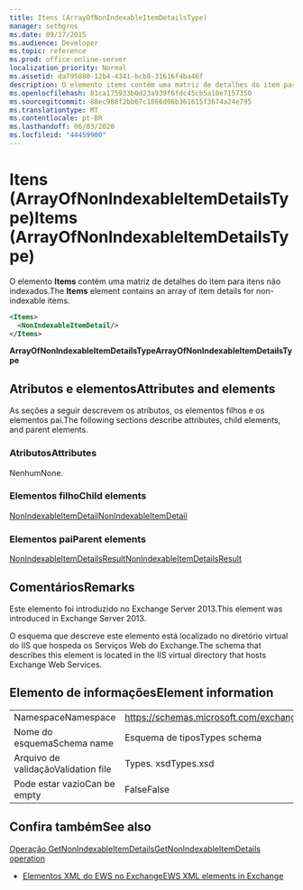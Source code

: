 ```yaml
---
title: Itens (ArrayOfNonIndexableItemDetailsType)
manager: sethgros
ms.date: 09/17/2015
ms.audience: Developer
ms.topic: reference
ms.prod: office-online-server
localization_priority: Normal
ms.assetid: da795880-12b4-4341-bcb8-31616f4ba46f
description: O elemento items contém uma matriz de detalhes do item para itens não indexados.
ms.openlocfilehash: 81ca175933b0d23a939f6fdc45cb5a10e7157350
ms.sourcegitcommit: 88ec988f2bb67c1866d06b361615f3674a24e795
ms.translationtype: MT
ms.contentlocale: pt-BR
ms.lasthandoff: 06/03/2020
ms.locfileid: "44459900"
---
```

# <a name="items-arrayofnonindexableitemdetailstype"></a><span data-ttu-id="9a2c9-103">Itens (ArrayOfNonIndexableItemDetailsType)</span><span class="sxs-lookup"><span data-stu-id="9a2c9-103">Items (ArrayOfNonIndexableItemDetailsType)</span></span>

<span data-ttu-id="9a2c9-104">O elemento **Items** contém uma matriz de detalhes do item para itens não indexados.</span><span class="sxs-lookup"><span data-stu-id="9a2c9-104">The **Items** element contains an array of item details for non-indexable items.</span></span> 
  
```XML
<Items>
  <NonIndexableItemDetail/>
</Items>
```

 <span data-ttu-id="9a2c9-105">**ArrayOfNonIndexableItemDetailsType**</span><span class="sxs-lookup"><span data-stu-id="9a2c9-105">**ArrayOfNonIndexableItemDetailsType**</span></span>
## <a name="attributes-and-elements"></a><span data-ttu-id="9a2c9-106">Atributos e elementos</span><span class="sxs-lookup"><span data-stu-id="9a2c9-106">Attributes and elements</span></span>

<span data-ttu-id="9a2c9-107">As seções a seguir descrevem os atributos, os elementos filhos e os elementos pai.</span><span class="sxs-lookup"><span data-stu-id="9a2c9-107">The following sections describe attributes, child elements, and parent elements.</span></span>
  
### <a name="attributes"></a><span data-ttu-id="9a2c9-108">Atributos</span><span class="sxs-lookup"><span data-stu-id="9a2c9-108">Attributes</span></span>

<span data-ttu-id="9a2c9-109">Nenhum</span><span class="sxs-lookup"><span data-stu-id="9a2c9-109">None.</span></span>
  
### <a name="child-elements"></a><span data-ttu-id="9a2c9-110">Elementos filho</span><span class="sxs-lookup"><span data-stu-id="9a2c9-110">Child elements</span></span>

[<span data-ttu-id="9a2c9-111">NonIndexableItemDetail</span><span class="sxs-lookup"><span data-stu-id="9a2c9-111">NonIndexableItemDetail</span></span>](nonindexableitemdetail.md)
  
### <a name="parent-elements"></a><span data-ttu-id="9a2c9-112">Elementos pai</span><span class="sxs-lookup"><span data-stu-id="9a2c9-112">Parent elements</span></span>

[<span data-ttu-id="9a2c9-113">NonIndexableItemDetailsResult</span><span class="sxs-lookup"><span data-stu-id="9a2c9-113">NonIndexableItemDetailsResult</span></span>](nonindexableitemdetailsresult.md)
  
## <a name="remarks"></a><span data-ttu-id="9a2c9-114">Comentários</span><span class="sxs-lookup"><span data-stu-id="9a2c9-114">Remarks</span></span>

<span data-ttu-id="9a2c9-115">Este elemento foi introduzido no Exchange Server 2013.</span><span class="sxs-lookup"><span data-stu-id="9a2c9-115">This element was introduced in Exchange Server 2013.</span></span>
  
<span data-ttu-id="9a2c9-116">O esquema que descreve este elemento está localizado no diretório virtual do IIS que hospeda os Serviços Web do Exchange.</span><span class="sxs-lookup"><span data-stu-id="9a2c9-116">The schema that describes this element is located in the IIS virtual directory that hosts Exchange Web Services.</span></span>
  
## <a name="element-information"></a><span data-ttu-id="9a2c9-117">Elemento de informações</span><span class="sxs-lookup"><span data-stu-id="9a2c9-117">Element information</span></span>

|||
|:-----|:-----|
|<span data-ttu-id="9a2c9-118">Namespace</span><span class="sxs-lookup"><span data-stu-id="9a2c9-118">Namespace</span></span>  <br/> |https://schemas.microsoft.com/exchange/services/2006/types  <br/> |
|<span data-ttu-id="9a2c9-119">Nome do esquema</span><span class="sxs-lookup"><span data-stu-id="9a2c9-119">Schema name</span></span>  <br/> |<span data-ttu-id="9a2c9-120">Esquema de tipos</span><span class="sxs-lookup"><span data-stu-id="9a2c9-120">Types schema</span></span>  <br/> |
|<span data-ttu-id="9a2c9-121">Arquivo de validação</span><span class="sxs-lookup"><span data-stu-id="9a2c9-121">Validation file</span></span>  <br/> |<span data-ttu-id="9a2c9-122">Types. xsd</span><span class="sxs-lookup"><span data-stu-id="9a2c9-122">Types.xsd</span></span>  <br/> |
|<span data-ttu-id="9a2c9-123">Pode estar vazio</span><span class="sxs-lookup"><span data-stu-id="9a2c9-123">Can be empty</span></span>  <br/> |<span data-ttu-id="9a2c9-124">False</span><span class="sxs-lookup"><span data-stu-id="9a2c9-124">False</span></span>  <br/> |
   
## <a name="see-also"></a><span data-ttu-id="9a2c9-125">Confira também</span><span class="sxs-lookup"><span data-stu-id="9a2c9-125">See also</span></span>



[<span data-ttu-id="9a2c9-126">Operação GetNonIndexableItemDetails</span><span class="sxs-lookup"><span data-stu-id="9a2c9-126">GetNonIndexableItemDetails operation</span></span>](getnonindexableitemdetails-operation.md)


- [<span data-ttu-id="9a2c9-127">Elementos XML do EWS no Exchange</span><span class="sxs-lookup"><span data-stu-id="9a2c9-127">EWS XML elements in Exchange</span></span>](ews-xml-elements-in-exchange.md)

